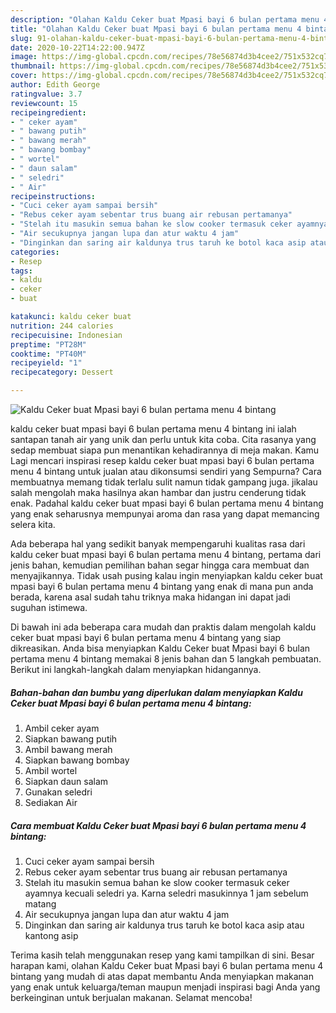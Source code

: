 ```yaml
---
description: "Olahan Kaldu Ceker buat Mpasi bayi 6 bulan pertama menu 4 bintang | Resep Bumbu Kaldu Ceker buat Mpasi bayi 6 bulan pertama menu 4 bintang Yang Lezat Sekali"
title: "Olahan Kaldu Ceker buat Mpasi bayi 6 bulan pertama menu 4 bintang | Resep Bumbu Kaldu Ceker buat Mpasi bayi 6 bulan pertama menu 4 bintang Yang Lezat Sekali"
slug: 91-olahan-kaldu-ceker-buat-mpasi-bayi-6-bulan-pertama-menu-4-bintang-resep-bumbu-kaldu-ceker-buat-mpasi-bayi-6-bulan-pertama-menu-4-bintang-yang-lezat-sekali
date: 2020-10-22T14:22:00.947Z
image: https://img-global.cpcdn.com/recipes/78e56874d3b4cee2/751x532cq70/kaldu-ceker-buat-mpasi-bayi-6-bulan-pertama-menu-4-bintang-foto-resep-utama.jpg
thumbnail: https://img-global.cpcdn.com/recipes/78e56874d3b4cee2/751x532cq70/kaldu-ceker-buat-mpasi-bayi-6-bulan-pertama-menu-4-bintang-foto-resep-utama.jpg
cover: https://img-global.cpcdn.com/recipes/78e56874d3b4cee2/751x532cq70/kaldu-ceker-buat-mpasi-bayi-6-bulan-pertama-menu-4-bintang-foto-resep-utama.jpg
author: Edith George
ratingvalue: 3.7
reviewcount: 15
recipeingredient:
- " ceker ayam"
- " bawang putih"
- " bawang merah"
- " bawang bombay"
- " wortel"
- " daun salam"
- " seledri"
- " Air"
recipeinstructions:
- "Cuci ceker ayam sampai bersih"
- "Rebus ceker ayam sebentar trus buang air rebusan pertamanya"
- "Stelah itu masukin semua bahan ke slow cooker termasuk ceker ayamnya kecuali seledri ya. Karna seledri masukinnya 1 jam sebelum matang"
- "Air secukupnya jangan lupa dan atur waktu 4 jam"
- "Dinginkan dan saring air kaldunya trus taruh ke botol kaca asip atau kantong asip"
categories:
- Resep
tags:
- kaldu
- ceker
- buat

katakunci: kaldu ceker buat 
nutrition: 244 calories
recipecuisine: Indonesian
preptime: "PT28M"
cooktime: "PT40M"
recipeyield: "1"
recipecategory: Dessert

---
```



![Kaldu Ceker buat Mpasi bayi 6 bulan pertama menu 4 bintang](https://img-global.cpcdn.com/recipes/78e56874d3b4cee2/751x532cq70/kaldu-ceker-buat-mpasi-bayi-6-bulan-pertama-menu-4-bintang-foto-resep-utama.jpg)


kaldu ceker buat mpasi bayi 6 bulan pertama menu 4 bintang ini ialah santapan tanah air yang unik dan perlu untuk kita coba. Cita rasanya yang sedap membuat siapa pun menantikan kehadirannya di meja makan.
Kamu Lagi mencari inspirasi resep kaldu ceker buat mpasi bayi 6 bulan pertama menu 4 bintang untuk jualan atau dikonsumsi sendiri yang Sempurna? Cara membuatnya memang tidak terlalu sulit namun tidak gampang juga. jikalau salah mengolah maka hasilnya akan hambar dan justru cenderung tidak enak. Padahal kaldu ceker buat mpasi bayi 6 bulan pertama menu 4 bintang yang enak seharusnya mempunyai aroma dan rasa yang dapat memancing selera kita.



Ada beberapa hal yang sedikit banyak mempengaruhi kualitas rasa dari kaldu ceker buat mpasi bayi 6 bulan pertama menu 4 bintang, pertama dari jenis bahan, kemudian pemilihan bahan segar hingga cara membuat dan menyajikannya. Tidak usah pusing kalau ingin menyiapkan kaldu ceker buat mpasi bayi 6 bulan pertama menu 4 bintang yang enak di mana pun anda berada, karena asal sudah tahu triknya maka hidangan ini dapat jadi suguhan istimewa.


Di bawah ini ada beberapa cara mudah dan praktis dalam mengolah kaldu ceker buat mpasi bayi 6 bulan pertama menu 4 bintang yang siap dikreasikan. Anda bisa menyiapkan Kaldu Ceker buat Mpasi bayi 6 bulan pertama menu 4 bintang memakai 8 jenis bahan dan 5 langkah pembuatan. Berikut ini langkah-langkah dalam menyiapkan hidangannya.

<!--inarticleads1-->

##### Bahan-bahan dan bumbu yang diperlukan dalam menyiapkan Kaldu Ceker buat Mpasi bayi 6 bulan pertama menu 4 bintang:

1. Ambil  ceker ayam
1. Siapkan  bawang putih
1. Ambil  bawang merah
1. Siapkan  bawang bombay
1. Ambil  wortel
1. Siapkan  daun salam
1. Gunakan  seledri
1. Sediakan  Air




<!--inarticleads2-->

##### Cara membuat Kaldu Ceker buat Mpasi bayi 6 bulan pertama menu 4 bintang:

1. Cuci ceker ayam sampai bersih
1. Rebus ceker ayam sebentar trus buang air rebusan pertamanya
1. Stelah itu masukin semua bahan ke slow cooker termasuk ceker ayamnya kecuali seledri ya. Karna seledri masukinnya 1 jam sebelum matang
1. Air secukupnya jangan lupa dan atur waktu 4 jam
1. Dinginkan dan saring air kaldunya trus taruh ke botol kaca asip atau kantong asip




Terima kasih telah menggunakan resep yang kami tampilkan di sini. Besar harapan kami, olahan Kaldu Ceker buat Mpasi bayi 6 bulan pertama menu 4 bintang yang mudah di atas dapat membantu Anda menyiapkan makanan yang enak untuk keluarga/teman maupun menjadi inspirasi bagi Anda yang berkeinginan untuk berjualan makanan. Selamat mencoba!
